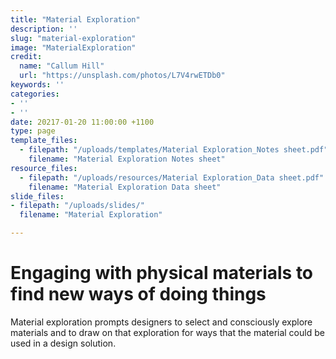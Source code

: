 ```yaml
---
title: "Material Exploration"
description: ''
slug: "material-exploration"
image: "MaterialExploration"
credit:
  name: "Callum Hill"
  url: "https://unsplash.com/photos/L7V4rwETDb0"
keywords: ''
categories:
- ''
- ''
date: 20217-01-20 11:00:00 +1100
type: page
template_files:
  - filepath: "/uploads/templates/Material Exploration_Notes sheet.pdf"
    filename: "Material Exploration Notes sheet"
resource_files:
  - filepath: "/uploads/resources/Material Exploration_Data sheet.pdf"
    filename: "Material Exploration Data sheet"
slide_files:
- filepath: "/uploads/slides/"
  filename: "Material Exploration"

---
```

# Engaging with physical materials to find new ways of doing things

Material exploration prompts designers to select and consciously explore materials and to draw on that exploration for ways that the material could be used in a design solution.
